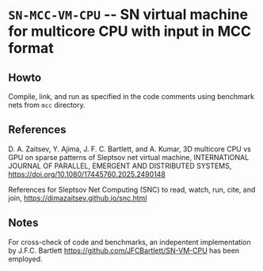 # `SN-MCC-VM-CPU` -- SN virtual machine for multicore CPU with input in MCC format

## Howto

Compile, link, and run as specified in the code comments using benchmark nets from `mcc` directory.


## References

D. A. Zaitsev, Y. Ajima, J. F. C. Bartlett, and  A. Kumar, 3D multicore CPU vs GPU on sparse patterns of Sleptsov net virtual machine, INTERNATIONAL JOURNAL OF PARALLEL, EMERGENT AND DISTRIBUTED SYSTEMS, https://doi.org/10.1080/17445760.2025.2490148

References for Sleptsov Net Computing (SNC) to read, watch, run, cite, and join, https://dimazaitsev.github.io/snc.html


## Notes

For cross-check of code and benchmarks, an indepentent implementation by J.F.C. Bartlett https://github.com/JFCBartlett/SN-VM-CPU has been employed.
